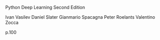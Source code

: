 
Python Deep Learning Second Edition

Ivan Vasilev
Daniel Slater
Gianmario Spacagna
Peter Roelants
Valentino Zocca


p.100 